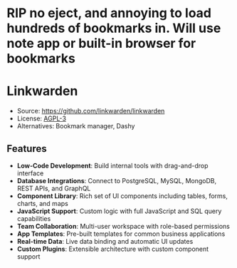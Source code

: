 # RIP no eject, and annoying to load hundreds of bookmarks in. Will use note app or built-in browser for bookmarks
# Linkwarden
- Source: https://github.com/linkwarden/linkwarden
- License: [AGPL-3](https://www.gnu.org/licenses/agpl-3.0.html)
- Alternatives: Bookmark manager, Dashy

## Features

- **Low-Code Development**: Build internal tools with drag-and-drop interface
- **Database Integrations**: Connect to PostgreSQL, MySQL, MongoDB, REST APIs, and GraphQL
- **Component Library**: Rich set of UI components including tables, forms, charts, and maps
- **JavaScript Support**: Custom logic with full JavaScript and SQL query capabilities
- **Team Collaboration**: Multi-user workspace with role-based permissions
- **App Templates**: Pre-built templates for common business applications
- **Real-time Data**: Live data binding and automatic UI updates
- **Custom Plugins**: Extensible architecture with custom component support

